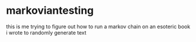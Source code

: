 # markoviantesting
this is me trying to figure out how to run a markov chain on an esoteric book i wrote to randomly generate text

